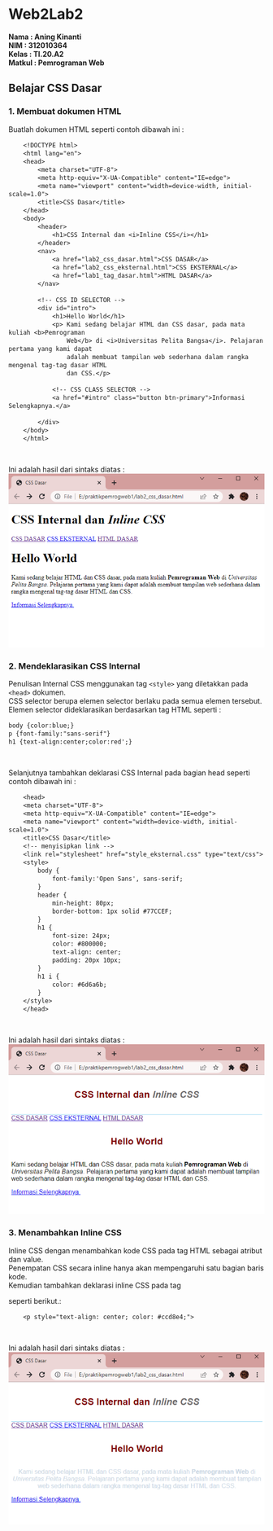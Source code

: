 # Web2Lab2

**Nama    : Aning Kinanti** <br>
**NIM     : 312010364** <br>
**Kelas   : TI.20.A2** <br>
**Matkul  : Pemrograman Web** <br>

## Belajar CSS Dasar

### 1. Membuat dokumen HTML
Buatlah dokumen HTML seperti contoh dibawah ini :
```
    <!DOCTYPE html>
    <html lang="en">
    <head>
        <meta charset="UTF-8">
        <meta http-equiv="X-UA-Compatible" content="IE=edge">
        <meta name="viewport" content="width=device-width, initial-scale=1.0">
        <title>CSS Dasar</title>
    </head>
    <body>
        <header>
            <h1>CSS Internal dan <i>Inline CSS</i></h1>
        </header>
        <nav>
            <a href="lab2_css_dasar.html">CSS DASAR</a>
            <a href="lab2_css_eksternal.html">CSS EKSTERNAL</a>
            <a href="lab1_tag_dasar.html">HTML DASAR</a>
        </nav>

        <!-- CSS ID SELECTOR -->
        <div id="intro">
            <h1>Hello World</h1>
            <p> Kami sedang belajar HTML dan CSS dasar, pada mata kuliah <b>Pemrograman 
                Web</b> di <i>Universitas Pelita Bangsa</i>. Pelajaran pertama yang kami dapat 
                adalah membuat tampilan web sederhana dalam rangka mengenal tag-tag dasar HTML 
                dan CSS.</p>

            <!-- CSS CLASS SELECTOR -->
            <a href="#intro" class="button btn-primary">Informasi Selengkapnya.</a>

        </div>
    </body>
    </html>
```
<br>

Ini adalah hasil dari sintaks diatas :
![Gambar 1](screenshot/ss1.PNG) <br>

### 2. Mendeklarasikan CSS Internal
Penulisan Internal CSS menggunakan tag `<style>` yang diletakkan pada `<head>` dokumen. <br>
CSS selector berupa elemen selector berlaku pada semua elemen tersebut. <br>
Elemen selector dideklarasikan berdasarkan tag HTML seperti :
```
body {color:blue;}
p {font-family:"sans-serif"}
h1 {text-align:center;color:red';}
```
<br>

Selanjutnya tambahkan deklarasi CSS Internal pada bagian head seperti contoh dibawah ini :
```
    <head>
    <meta charset="UTF-8">
    <meta http-equiv="X-UA-Compatible" content="IE=edge">
    <meta name="viewport" content="width=device-width, initial-scale=1.0">
    <title>CSS Dasar</title>
    <!-- menyisipkan link -->
    <link rel="stylesheet" href="style_eksternal.css" type="text/css">
    <style>
        body {
            font-family:'Open Sans', sans-serif;
        }
        header {
            min-height: 80px;
            border-bottom: 1px solid #77CCEF;
        }
        h1 {
            font-size: 24px;
            color: #800000;
            text-align: center;
            padding: 20px 10px;
        }
        h1 i {
            color: #6d6a6b;
        }
    </style>
    </head>
```
<br>

Ini adalah hasil dari sintaks diatas :
![Gambar 2](screenshot/ss2.PNG) <br>

### 3. Menambahkan Inline CSS
Inline CSS dengan menambahkan kode CSS pada tag HTML sebagai atribut dan value. <br>
Penempatan CSS secara inline hanya akan mempengaruhi satu bagian baris kode. <br>
Kemudian tambahkan deklarasi inline CSS pada tag <p> seperti berikut.:
```
    <p style="text-align: center; color: #ccd8e4;">
```
<br>

Ini adalah hasil dari sintaks diatas :
![Gambar 3](screenshot/ss3.PNG) <br>


